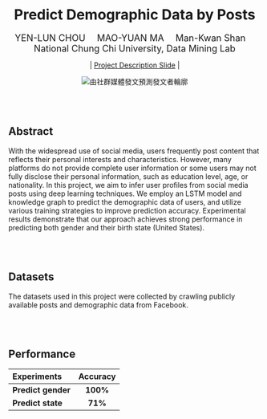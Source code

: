 <div align="center">

# Predict Demographic Data by Posts

<font size="4">
YEN-LUN CHOU&emsp;
MAO-YUAN MA&emsp;
Man-Kwan Shan&emsp;
</font>
<br>

<font size="4">
National Chung Chi University, Data Mining Lab
</font>

| <a href="https://github.com/Allenchou0708/DMLab-Independent-Research-Affiliate-Code/blob/master/%E5%A4%A7%E5%AD%B8%E9%83%A8%E5%B0%88%E9%A1%8C%E7%B5%90%E5%A0%B1-%E7%94%B1%E7%A4%BE%E7%BE%A4%E5%AA%92%E9%AB%94%E7%99%BC%E6%96%87%E9%A0%90%E6%B8%AC%E7%99%BC%E6%96%87%E8%80%85%E8%BC%AA%E5%BB%93.pdf">Project Description Slide</a> |


![由社群媒體發文預測發文者輪廓](https://github.com/user-attachments/assets/b3393a01-05e7-433f-b3cf-541d87df8add)

</div>

<br>
<br>


## Abstract

With the widespread use of social media, users frequently post content that reflects their personal interests and characteristics. However, many platforms do not provide complete user information or some users may not fully disclose their personal information, such as education level, age, or nationality. In this project, we aim to infer user profiles from social media posts using deep learning techniques. We employ an LSTM model and knowledge graph to predict the demographic data of users, and utilize various training strategies to improve prediction accuracy. Experimental results demonstrate that our approach achieves strong performance in predicting both gender and their birth state (United States).


<br>
<br>



## Datasets

The datasets used in this project were collected by crawling publicly available posts and demographic data from Facebook.

<br>
<br>

## Performance 

| Experiments | Accuracy | 
| :-- | :-: |
| **Predict gender** | **100%** |
| **Predict state** | **71%** |

<br>
<br>
